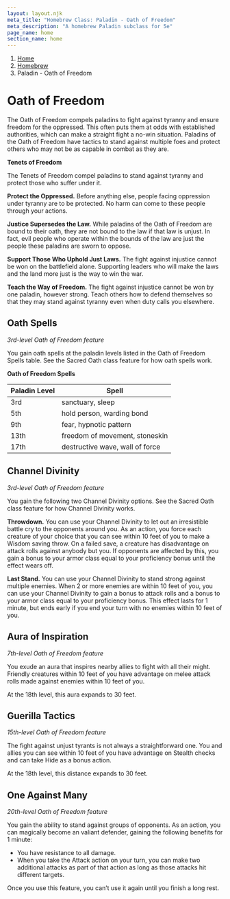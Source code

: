 ```yaml
---
layout: layout.njk
meta_title: "Homebrew Class: Paladin - Oath of Freedom"
meta_description: "A homebrew Paladin subclass for 5e"
page_name: home
section_name: home
---
```


<div id="breadcrumbs"></div>

1. [Home](/)
2. [Homebrew](/5e-homebrew/)
3. Paladin - Oath of Freedom

# Oath of Freedom

The Oath of Freedom compels paladins to fight against tyranny and ensure freedom for the oppressed. This often puts them at odds with established authorities, which can make a straight fight a no-win situation. Paladins of the Oath of Freedom have tactics to stand against multiple foes and protect others who may not be as capable in combat as they are.

**Tenets of Freedom**

The Tenets of Freedom compel paladins to stand against tyranny and protect those who suffer under it.

**Protect the Oppressed.** Before anything else, people facing oppression under tyranny are to be protected. No harm can come to these people through your actions.

**Justice Supersedes the Law.** While paladins of the Oath of Freedom are bound to their oath, they are not bound to the law if that law is unjust. In fact, evil people who operate within the bounds of the law are just the people these paladins are sworn to oppose.

**Support Those Who Uphold Just Laws.** The fight against injustice cannot be won on the battlefield alone. Supporting leaders who will make the laws and the land more just is the way to win the war.

**Teach the Way of Freedom.** The fight against injustice cannot be won by one paladin, however strong. Teach others how to defend themselves so that they may stand against tyranny even when duty calls you elsewhere.


## Oath Spells

_3rd-level Oath of Freedom feature_

You gain oath spells at the paladin levels listed in the Oath of Freedom Spells table. See the Sacred Oath class feature for how oath spells work.

**Oath of Freedom Spells**

|Paladin Level|Spell|
|-------------|-----|
|3rd|sanctuary, sleep|
|5th|hold person, warding bond|
|9th|fear, hypnotic pattern|
|13th|freedom of movement, stoneskin|
|17th|destructive wave, wall of force|


## Channel Divinity

_3rd-level Oath of Freedom feature_

You gain the following two Channel Divinity options. See the Sacred Oath class feature for how Channel Divinity works.

**Throwdown.** You can use your Channel Divinity to let out an irresistible battle cry to the opponents around you. As an action, you force each creature of your choice that you can see within 10 feet of you to make a Wisdom saving throw. On a failed save, a creature has disadvantage on attack rolls against anybody but you. If opponents are affected by this, you gain a bonus to your armor class equal to your proficiency bonus until the effect wears off.

**Last Stand.** You can use your Channel Divinity to stand strong against multiple enemies. When 2 or more enemies are within 10 feet of you, you can use your Channel Divinity to gain a bonus to attack rolls and a bonus to your armor class equal to your proficiency bonus. This effect lasts for 1 minute, but ends early if you end your turn with no enemies within 10 feet of you.


## Aura of Inspiration

_7th-level Oath of Freedom feature_

You exude an aura that inspires nearby allies to fight with all their might. Friendly creatures within 10 feet of you have advantage on melee attack rolls made against enemies within 10 feet of you.

At the 18th level, this aura expands to 30 feet.


## Guerilla Tactics

_15th-level Oath of Freedom feature_

The fight against unjust tyrants is not always a straightforward one. You and allies you can see within 10 feet of you have advantage on Stealth checks and can take Hide as a bonus action.

At the 18th level, this distance expands to 30 feet.


## One Against Many

_20th-level Oath of Freedom feature_

You gain the ability to stand against groups of opponents. As an action, you can magically become an valiant defender, gaining the following benefits for 1 minute:



* You have resistance to all damage.
* When you take the Attack action on your turn, you can make two additional attacks as part of that action as long as those attacks hit different targets.

Once you use this feature, you can’t use it again until you finish a long rest.
